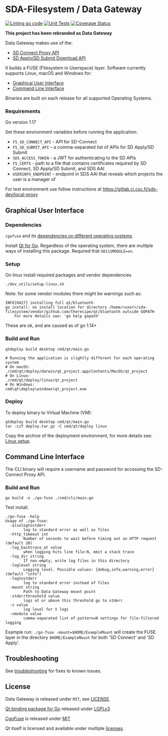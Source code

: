 # SDA-Filesystem / Data Gateway

[![Linting go code](https://github.com/CSCfi/sda-filesystem/actions/workflows/linting.yml/badge.svg)](https://github.com/CSCfi/sda-filesystem/actions/workflows/linting.yml)
[![Unit Tests](https://github.com/CSCfi/sda-filesystem/actions/workflows/unittest.yml/badge.svg)](https://github.com/CSCfi/sda-filesystem/actions/workflows/unittest.yml)
[![Coverage Status](https://coveralls.io/repos/github/CSCfi/sda-filesystem/badge.svg?branch=master)](https://coveralls.io/github/CSCfi/sda-filesystem?branch=master)

**This project has been rebranded as Data Gateway**

Data Gateway makes use of the:

- [SD Connect Proxy API](docs/SD-Connect-API.md) 
- [SD Apply/SD Submit Download API](docs/SD-Submit-API.md) 

It builds a FUSE (Filesystem in Userspace) layer. Software currently supports Linux, macOS and Windows for:
- [Graphical User Interface](#graphical-user-interface)
- [Command Line Interface](#command-line-interface)

Binaries are built on each release for all supported Operating Systems.

### Requirements

Go version 1.17

Set these environment variables before running the application:
- `FS_SD_CONNECT_API` - API for SD-Connect
- `FS_SD_SUBMIT_API` – a comma-separated list of APIs for SD Apply/SD Submit
- `SDS_ACCESS_TOKEN` - a JWT for authenticating to the SD APIs
- `FS_CERTS` - path to a file that contains certificates required by SD Connect, SD Apply/SD Submit, and SDS AAI 
- `USERINFO_ENDPOINT` - endpoint in SDS AAI that reveals which projects the user is a manager of

For test environment use follow instructions at https://gitlab.ci.csc.fi/sds-dev/local-proxy

## Graphical User Interface

###  Dependencies

`cgofuse` and its [dependencies on different operating systems](https://github.com/billziss-gh/cgofuse#how-to-build).

Install [Qt for Go](https://github.com/therecipe/qt). Regardless of the operating system, there are multiple ways of installing this package. Required that `GO111MODULE=on`.

### Setup

On linux install required packages and vendor dependencies
```
./dev_utils/setup-linux.sh
```

Note: for some vendor modules there might be warnings such as:
```
INFO[0427] installing full qt/bluetooth                 
go install: no install location for directory /home/<user>/sda-filesystem/vendor/github.com/therecipe/qt/bluetooth outside GOPATH
	For more details see: 'go help gopath'
```
These are ok, and are caused as of go 1.14+ 

### Build and Run

```
qtdeploy build desktop cmd/qt/main.go

# Running the application is slightly different for each operating system
# On macOS:
./cmd/qt/deploy/darwin/qt_project.app/Contents/MacOS/qt_project
# On Linux:
./cmd/qt/deploy/linux/qt_project
# On Windows:
cmd\qt\deploy\windows\qt_project.exe
```

### Deploy

To deploy binary to Virtual Machine (VM):
```
qtdeploy build desktop cmd/qt/main.go
tar -czf deploy.tar.gz -C cmd/qt/deploy linux
```

Copy the archive of the deployment environment, for more details see: [Linux setup](docs/linux-setup.md).

## Command Line Interface

The CLI binary will require a username and password for accessing the SD-Connect Proxy API.

### Build and Run
```
go build -o ./go-fuse ./cmd/cli/main.go
```
Test install.
```
./go-fuse -help                        
Usage of ./go-fuse:
  -alsologtostderr
    	log to standard error as well as files
  -http_timeout int
    	Number of seconds to wait before timing out an HTTP request (default 20)
  -log_backtrace_at value
    	when logging hits line file:N, emit a stack trace
  -log_dir string
    	If non-empty, write log files in this directory
  -loglevel string
    	Logging level. Possible values: {debug,info,warning,error} (default "info")
  -logtostderr
    	log to standard error instead of files
  -mount string
    	Path to Data Gateway mount point
  -stderrthreshold value
    	logs at or above this threshold go to stderr
  -v value
    	log level for V logs
  -vmodule value
    	comma-separated list of pattern=N settings for file-filtered logging

```
Example run: `./go-fuse -mount=$HOME/ExampleMount` will create the FUSE layer in the directory `$HOME/ExampleMount` for both 'SD Connect' and 'SD Apply'.

## Troubleshooting
See [troubleshooting](docs/troubleshooting.md) for fixes to known issues.

## License

Data Gateway is released under `MIT`, see [LICENSE](LICENSE).

[Qt binding package for Go](https://github.com/therecipe/qt) released under [LGPLv3](https://opensource.org/licenses/LGPL-3.0)

[CgoFuse](https://github.com/billziss-gh/cgofuse) is released under [MIT](https://github.com/billziss-gh/cgofuse/blob/master/LICENSE.txt)

Qt itself is licensed and available under multiple [licenses](https://www.qt.io/licensing).
